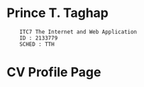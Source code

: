 # Prince T. Taghap
        ITC7 The Internet and Web Application
        ID : 2133779
        SCHED : TTH
# CV Profile Page